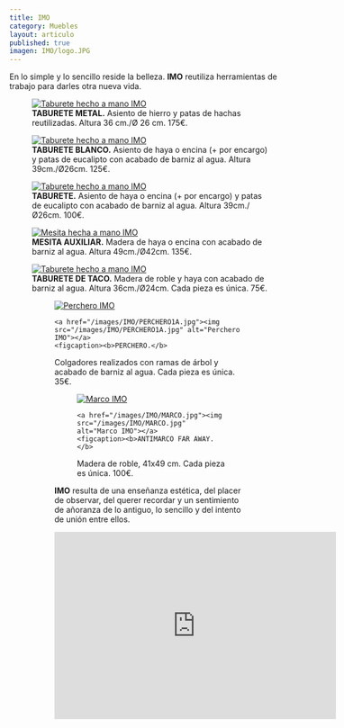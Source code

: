 ```yaml
---
title: IMO
category: Muebles
layout: articulo
published: true
imagen: IMO/logo.JPG
---
```


En lo simple y lo sencillo reside la belleza. **IMO** reutiliza herramientas de trabajo para darles otra nueva vida.

<div class="figure-group">
<figure>
	<a href="/images/IMO/TABURETEHACHASROJO.jpg"><img src="/images/IMO/TABURETEHACHASROJO.jpg" alt="Taburete hecho a mano IMO"></a>
	<figcaption><b>TABURETE METAL.</b>
Asiento de hierro y patas de hachas reutilizadas. Altura 36 cm./Ø 26 cm. 175€.</figcaption>
</figure>

<figure>
	<a href="/images/IMO/TABURETEHACHASBLANCO.jpg"><img src="/images/IMO/TABURETEHACHASBLANCO.jpg" alt="Taburete hecho a mano IMO"></a>
	<figcaption><b>TABURETE BLANCO.</b>
Asiento de haya o encina (+ por encargo) y patas de eucalipto con acabado de barniz al agua. Altura 39cm./Ø26cm. 125€.</figcaption>
</figure>

<figure>
	<a href="/images/IMO/TABURETEHACHASLISO.jpg"><img src="/images/IMO/TABURETEHACHASLISO.jpg" alt="Taburete hecho a mano IMO"></a>
	<figcaption><b>TABURETE.</b>
Asiento de haya  o encina (+ por encargo) y patas de eucalipto con acabado de barniz al agua. Altura 39cm./Ø26cm. 100€.</figcaption>
</figure>
</div>

<div class="figure-group">
<figure>
	<a href="/images/IMO/MESAMANGOS.jpg"><img src="/images/IMO/MESAMANGOS.jpg" alt="Mesita hecha a mano IMO"></a>
	<figcaption><b>MESITA AUXILIAR.</b>
Madera de haya o encina con acabado de barniz al agua. Altura 49cm./Ø42cm. 135€.</figcaption>
</figure>

<figure>
	<a href="/images/IMO/TABURETETACO.jpg"><img src="/images/IMO/TABURETETACO.jpg" alt="Taburete hecho a mano IMO"></a>
	<figcaption><b>TABURETE DE TACO.</b>
Madera de roble y haya con acabado de barniz al agua. Altura 36cm./Ø24cm. Cada pieza es única. 75€.</figcaption>
</figure>
</div>

<figure class="half">
<figure>
	<a href="/images/IMO/PERCHERO1.jpg"><img src="/images/IMO/PERCHERO1.jpg" alt="Perchero IMO"></a>
	
	<a href="/images/IMO/PERCHERO1A.jpg"><img src="/images/IMO/PERCHERO1A.jpg" alt="Perchero IMO"></a>
	<figcaption><b>PERCHERO.</b>
Colgadores realizados con ramas de árbol y acabado de barniz al agua. Cada pieza es única. 35€.</figcaption>
</figure>

<figure class="half">
<figure>
	<a href="/images/IMO/anti.jpg"><img src="/images/IMO/anti.jpg" alt="Marco IMO"></a>
	
	<a href="/images/IMO/MARCO.jpg"><img src="/images/IMO/MARCO.jpg" alt="Marco IMO"></a>
	<figcaption><b>ANTIMARCO FAR AWAY.</b>
Madera de roble, 41x49 cm. Cada pieza es única. 100€.</figcaption>
</figure>


 **IMO** resulta de una enseñanza estética, del placer de observar, del querer recordar y un sentimiento de añoranza de lo antiguo, lo sencillo y del intento de unión entre ellos.




<iframe width="500" height="333" src="https://player.vimeo.com/video/84877725?color=ffffff" frameborder="0" allowfullscreen></iframe>


